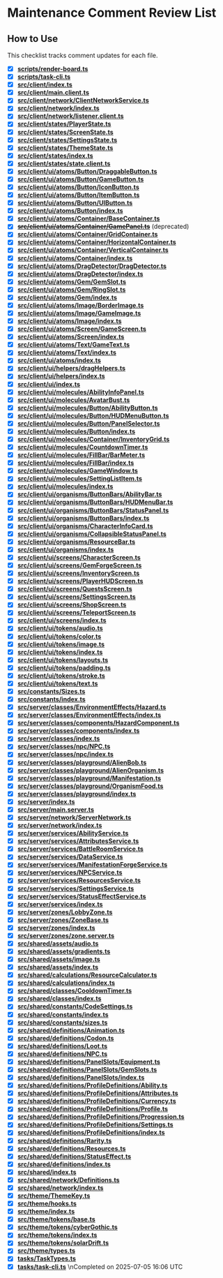 # Maintenance Comment Review List

## How to Use
This checklist tracks comment updates for each file.

- [x] **[scripts/render-board.ts](./scripts/render-board.ts)**
- [x] **[scripts/task-cli.ts](./scripts/task-cli.ts)**
- [x] **[src/client/index.ts](./src/client/index.ts)**
- [x] **[src/client/main.client.ts](./src/client/main.client.ts)**
- [x] **[src/client/network/ClientNetworkService.ts](./src/client/network/ClientNetworkService.ts)**
- [x] **[src/client/network/index.ts](./src/client/network/index.ts)**
- [x] **[src/client/network/listener.client.ts](./src/client/network/listener.client.ts)**
- [x] **[src/client/states/PlayerState.ts](./src/client/states/PlayerState.ts)**
- [x] **[src/client/states/ScreenState.ts](./src/client/states/ScreenState.ts)**
- [x] **[src/client/states/SettingsState.ts](./src/client/states/SettingsState.ts)**
- [x] **[src/client/states/ThemeState.ts](./src/client/states/ThemeState.ts)**
- [x] **[src/client/states/index.ts](./src/client/states/index.ts)**
- [x] **[src/client/states/state.client.ts](./src/client/states/state.client.ts)**
- [x] **[src/client/ui/atoms/Button/DraggableButton.ts](./src/client/ui/atoms/Button/DraggableButton.ts)**
- [x] **[src/client/ui/atoms/Button/GameButton.ts](./src/client/ui/atoms/Button/GameButton.ts)**
- [x] **[src/client/ui/atoms/Button/IconButton.ts](./src/client/ui/atoms/Button/IconButton.ts)**
- [x] **[src/client/ui/atoms/Button/ItemButton.ts](./src/client/ui/atoms/Button/ItemButton.ts)**
- [x] **[src/client/ui/atoms/Button/UIButton.ts](./src/client/ui/atoms/Button/UIButton.ts)**
- [x] **[src/client/ui/atoms/Button/index.ts](./src/client/ui/atoms/Button/index.ts)**
- [x] **[src/client/ui/atoms/Container/BaseContainer.ts](./src/client/ui/atoms/Container/BaseContainer.ts)**
- [x] ~~**[src/client/ui/atoms/Container/GamePanel.ts](./src/client/ui/atoms/Container/GamePanel.ts)**~~ (deprecated)
- [x] **[src/client/ui/atoms/Container/GridContainer.ts](./src/client/ui/atoms/Container/GridContainer.ts)**
- [x] **[src/client/ui/atoms/Container/HorizontalContainer.ts](./src/client/ui/atoms/Container/HorizontalContainer.ts)**
- [x] **[src/client/ui/atoms/Container/VerticalContainer.ts](./src/client/ui/atoms/Container/VerticalContainer.ts)**
- [x] **[src/client/ui/atoms/Container/index.ts](./src/client/ui/atoms/Container/index.ts)**
- [x] **[src/client/ui/atoms/DragDetector/DragDetector.ts](./src/client/ui/atoms/DragDetector/DragDetector.ts)**
- [x] **[src/client/ui/atoms/DragDetector/index.ts](./src/client/ui/atoms/DragDetector/index.ts)**
- [x] **[src/client/ui/atoms/Gem/GemSlot.ts](./src/client/ui/atoms/Gem/GemSlot.ts)**
- [x] **[src/client/ui/atoms/Gem/RingSlot.ts](./src/client/ui/atoms/Gem/RingSlot.ts)**
- [x] **[src/client/ui/atoms/Gem/index.ts](./src/client/ui/atoms/Gem/index.ts)**
- [x] **[src/client/ui/atoms/Image/BorderImage.ts](./src/client/ui/atoms/Image/BorderImage.ts)**
- [x] **[src/client/ui/atoms/Image/GameImage.ts](./src/client/ui/atoms/Image/GameImage.ts)**
- [x] **[src/client/ui/atoms/Image/index.ts](./src/client/ui/atoms/Image/index.ts)**
- [x] **[src/client/ui/atoms/Screen/GameScreen.ts](./src/client/ui/atoms/Screen/GameScreen.ts)**
- [x] **[src/client/ui/atoms/Screen/index.ts](./src/client/ui/atoms/Screen/index.ts)**
- [x] **[src/client/ui/atoms/Text/GameText.ts](./src/client/ui/atoms/Text/GameText.ts)**
- [x] **[src/client/ui/atoms/Text/index.ts](./src/client/ui/atoms/Text/index.ts)**
- [x] **[src/client/ui/atoms/index.ts](./src/client/ui/atoms/index.ts)**
- [x] **[src/client/ui/helpers/dragHelpers.ts](./src/client/ui/helpers/dragHelpers.ts)**
- [x] **[src/client/ui/helpers/index.ts](./src/client/ui/helpers/index.ts)**
- [x] **[src/client/ui/index.ts](./src/client/ui/index.ts)**
- [x] **[src/client/ui/molecules/AbilityInfoPanel.ts](./src/client/ui/molecules/AbilityInfoPanel.ts)**
- [x] **[src/client/ui/molecules/AvatarBust.ts](./src/client/ui/molecules/AvatarBust.ts)**
- [x] **[src/client/ui/molecules/Button/AbilityButton.ts](./src/client/ui/molecules/Button/AbilityButton.ts)**
- [x] **[src/client/ui/molecules/Button/HUDMenuButton.ts](./src/client/ui/molecules/Button/HUDMenuButton.ts)**
- [x] **[src/client/ui/molecules/Button/PanelSelector.ts](./src/client/ui/molecules/Button/PanelSelector.ts)**
- [x] **[src/client/ui/molecules/Button/index.ts](./src/client/ui/molecules/Button/index.ts)**
- [x] **[src/client/ui/molecules/Container/InventoryGrid.ts](./src/client/ui/molecules/Container/InventoryGrid.ts)**
- [x] **[src/client/ui/molecules/CountdownTimer.ts](./src/client/ui/molecules/CountdownTimer.ts)**
- [x] **[src/client/ui/molecules/FillBar/BarMeter.ts](./src/client/ui/molecules/FillBar/BarMeter.ts)**
- [x] **[src/client/ui/molecules/FillBar/index.ts](./src/client/ui/molecules/FillBar/index.ts)**
- [x] **[src/client/ui/molecules/GameWindow.ts](./src/client/ui/molecules/GameWindow.ts)**
- [x] **[src/client/ui/molecules/SettingListItem.ts](./src/client/ui/molecules/SettingListItem.ts)**
- [x] **[src/client/ui/molecules/index.ts](./src/client/ui/molecules/index.ts)**
- [x] **[src/client/ui/organisms/ButtonBars/AbilityBar.ts](./src/client/ui/organisms/ButtonBars/AbilityBar.ts)**
- [x] **[src/client/ui/organisms/ButtonBars/HUDMenuBar.ts](./src/client/ui/organisms/ButtonBars/HUDMenuBar.ts)**
- [x] **[src/client/ui/organisms/ButtonBars/StatusPanel.ts](./src/client/ui/organisms/ButtonBars/StatusPanel.ts)**
- [x] **[src/client/ui/organisms/ButtonBars/index.ts](./src/client/ui/organisms/ButtonBars/index.ts)**
- [x] **[src/client/ui/organisms/CharacterInfoCard.ts](./src/client/ui/organisms/CharacterInfoCard.ts)**
- [x] **[src/client/ui/organisms/CollapsibleStatusPanel.ts](./src/client/ui/organisms/CollapsibleStatusPanel.ts)**
- [x] **[src/client/ui/organisms/ResourceBar.ts](./src/client/ui/organisms/ResourceBar.ts)**
- [x] **[src/client/ui/organisms/index.ts](./src/client/ui/organisms/index.ts)**
- [x] **[src/client/ui/screens/CharacterScreen.ts](./src/client/ui/screens/CharacterScreen.ts)**
- [x] **[src/client/ui/screens/GemForgeScreen.ts](./src/client/ui/screens/GemForgeScreen.ts)**
- [x] **[src/client/ui/screens/InventoryScreen.ts](./src/client/ui/screens/InventoryScreen.ts)**
- [x] **[src/client/ui/screens/PlayerHUDScreen.ts](./src/client/ui/screens/PlayerHUDScreen.ts)**
- [x] **[src/client/ui/screens/QuestsScreen.ts](./src/client/ui/screens/QuestsScreen.ts)**
- [x] **[src/client/ui/screens/SettingsScreen.ts](./src/client/ui/screens/SettingsScreen.ts)**
- [x] **[src/client/ui/screens/ShopScreen.ts](./src/client/ui/screens/ShopScreen.ts)**
- [x] **[src/client/ui/screens/TeleportScreen.ts](./src/client/ui/screens/TeleportScreen.ts)**
- [x] **[src/client/ui/screens/index.ts](./src/client/ui/screens/index.ts)**
- [x] **[src/client/ui/tokens/audio.ts](./src/client/ui/tokens/audio.ts)**
- [x] **[src/client/ui/tokens/color.ts](./src/client/ui/tokens/color.ts)**
- [x] **[src/client/ui/tokens/image.ts](./src/client/ui/tokens/image.ts)**
- [x] **[src/client/ui/tokens/index.ts](./src/client/ui/tokens/index.ts)**
- [x] **[src/client/ui/tokens/layouts.ts](./src/client/ui/tokens/layouts.ts)**
- [x] **[src/client/ui/tokens/padding.ts](./src/client/ui/tokens/padding.ts)**
- [x] **[src/client/ui/tokens/stroke.ts](./src/client/ui/tokens/stroke.ts)**
- [x] **[src/client/ui/tokens/text.ts](./src/client/ui/tokens/text.ts)**
- [x] **[src/constants/Sizes.ts](./src/constants/Sizes.ts)**
- [x] **[src/constants/index.ts](./src/constants/index.ts)**
- [x] **[src/server/classes/EnvironmentEffects/Hazard.ts](./src/server/classes/EnvironmentEffects/Hazard.ts)**
- [x] **[src/server/classes/EnvironmentEffects/index.ts](./src/server/classes/EnvironmentEffects/index.ts)**
- [x] **[src/server/classes/components/HazardComponent.ts](./src/server/classes/components/HazardComponent.ts)**
- [x] **[src/server/classes/components/index.ts](./src/server/classes/components/index.ts)**
- [x] **[src/server/classes/index.ts](./src/server/classes/index.ts)**
- [x] **[src/server/classes/npc/NPC.ts](./src/server/classes/npc/NPC.ts)**
- [x] **[src/server/classes/npc/index.ts](./src/server/classes/npc/index.ts)**
- [x] **[src/server/classes/playground/AlienBob.ts](./src/server/classes/playground/AlienBob.ts)**
- [x] **[src/server/classes/playground/AlienOrganism.ts](./src/server/classes/playground/AlienOrganism.ts)**
- [x] **[src/server/classes/playground/Manifestation.ts](./src/server/classes/playground/Manifestation.ts)**
- [x] **[src/server/classes/playground/OrganismFood.ts](./src/server/classes/playground/OrganismFood.ts)**
- [x] **[src/server/classes/playground/index.ts](./src/server/classes/playground/index.ts)**
- [x] **[src/server/index.ts](./src/server/index.ts)**
- [x] **[src/server/main.server.ts](./src/server/main.server.ts)**
- [x] **[src/server/network/ServerNetwork.ts](./src/server/network/ServerNetwork.ts)**
- [x] **[src/server/network/index.ts](./src/server/network/index.ts)**
- [x] **[src/server/services/AbilityService.ts](./src/server/services/AbilityService.ts)**
- [x] **[src/server/services/AttributesService.ts](./src/server/services/AttributesService.ts)**
- [x] **[src/server/services/BattleRoomService.ts](./src/server/services/BattleRoomService.ts)**
- [x] **[src/server/services/DataService.ts](./src/server/services/DataService.ts)**
- [x] **[src/server/services/ManifestationForgeService.ts](./src/server/services/ManifestationForgeService.ts)**
- [x] **[src/server/services/NPCService.ts](./src/server/services/NPCService.ts)**
- [x] **[src/server/services/ResourcesService.ts](./src/server/services/ResourcesService.ts)**
- [x] **[src/server/services/SettingsService.ts](./src/server/services/SettingsService.ts)**
- [x] **[src/server/services/StatusEffectService.ts](./src/server/services/StatusEffectService.ts)**
- [x] **[src/server/services/index.ts](./src/server/services/index.ts)**
- [x] **[src/server/zones/LobbyZone.ts](./src/server/zones/LobbyZone.ts)**
- [x] **[src/server/zones/ZoneBase.ts](./src/server/zones/ZoneBase.ts)**
- [x] **[src/server/zones/index.ts](./src/server/zones/index.ts)**
- [x] **[src/server/zones/zone.server.ts](./src/server/zones/zone.server.ts)**
- [x] **[src/shared/assets/audio.ts](./src/shared/assets/audio.ts)**
- [x] **[src/shared/assets/gradients.ts](./src/shared/assets/gradients.ts)**
- [x] **[src/shared/assets/image.ts](./src/shared/assets/image.ts)**
- [x] **[src/shared/assets/index.ts](./src/shared/assets/index.ts)**
- [x] **[src/shared/calculations/ResourceCalculator.ts](./src/shared/calculations/ResourceCalculator.ts)**
- [x] **[src/shared/calculations/index.ts](./src/shared/calculations/index.ts)**
- [x] **[src/shared/classes/CooldownTimer.ts](./src/shared/classes/CooldownTimer.ts)**
- [x] **[src/shared/classes/index.ts](./src/shared/classes/index.ts)**
- [x] **[src/shared/constants/CodeSettings.ts](./src/shared/constants/CodeSettings.ts)**
- [x] **[src/shared/constants/index.ts](./src/shared/constants/index.ts)**
- [x] **[src/shared/constants/sizes.ts](./src/shared/constants/sizes.ts)**
- [x] **[src/shared/definitions/Animation.ts](./src/shared/definitions/Animation.ts)**
- [x] **[src/shared/definitions/Codon.ts](./src/shared/definitions/Codon.ts)**
- [x] **[src/shared/definitions/Loot.ts](./src/shared/definitions/Loot.ts)**
- [x] **[src/shared/definitions/NPC.ts](./src/shared/definitions/NPC.ts)**
- [x] **[src/shared/definitions/PanelSlots/Equipment.ts](./src/shared/definitions/PanelSlots/Equipment.ts)**
- [x] **[src/shared/definitions/PanelSlots/GemSlots.ts](./src/shared/definitions/PanelSlots/GemSlots.ts)**
- [x] **[src/shared/definitions/PanelSlots/index.ts](./src/shared/definitions/PanelSlots/index.ts)**
- [x] **[src/shared/definitions/ProfileDefinitions/Ability.ts](./src/shared/definitions/ProfileDefinitions/Ability.ts)**
- [x] **[src/shared/definitions/ProfileDefinitions/Attributes.ts](./src/shared/definitions/ProfileDefinitions/Attributes.ts)**
- [x] **[src/shared/definitions/ProfileDefinitions/Currency.ts](./src/shared/definitions/ProfileDefinitions/Currency.ts)**
- [x] **[src/shared/definitions/ProfileDefinitions/Profile.ts](./src/shared/definitions/ProfileDefinitions/Profile.ts)**
- [x] **[src/shared/definitions/ProfileDefinitions/Progression.ts](./src/shared/definitions/ProfileDefinitions/Progression.ts)**
- [x] **[src/shared/definitions/ProfileDefinitions/Settings.ts](./src/shared/definitions/ProfileDefinitions/Settings.ts)**
- [x] **[src/shared/definitions/ProfileDefinitions/index.ts](./src/shared/definitions/ProfileDefinitions/index.ts)**
- [x] **[src/shared/definitions/Rarity.ts](./src/shared/definitions/Rarity.ts)**
- [x] **[src/shared/definitions/Resources.ts](./src/shared/definitions/Resources.ts)**
- [x] **[src/shared/definitions/StatusEffect.ts](./src/shared/definitions/StatusEffect.ts)**
- [x] **[src/shared/definitions/index.ts](./src/shared/definitions/index.ts)**
- [x] **[src/shared/index.ts](./src/shared/index.ts)**
- [x] **[src/shared/network/Definitions.ts](./src/shared/network/Definitions.ts)**
- [x] **[src/shared/network/index.ts](./src/shared/network/index.ts)**
- [x] **[src/theme/ThemeKey.ts](./src/theme/ThemeKey.ts)**
- [x] **[src/theme/hooks.ts](./src/theme/hooks.ts)**
- [x] **[src/theme/index.ts](./src/theme/index.ts)**
- [x] **[src/theme/tokens/base.ts](./src/theme/tokens/base.ts)**
- [x] **[src/theme/tokens/cyberGothic.ts](./src/theme/tokens/cyberGothic.ts)**
- [x] **[src/theme/tokens/index.ts](./src/theme/tokens/index.ts)**
- [x] **[src/theme/tokens/solarDrift.ts](./src/theme/tokens/solarDrift.ts)**
- [x] **[src/theme/types.ts](./src/theme/types.ts)**
- [x] **[tasks/TaskTypes.ts](./tasks/TaskTypes.ts)**
- [x] **[tasks/task-cli.ts](./tasks/task-cli.ts)**
\nCompleted on 2025-07-05 16:06 UTC
